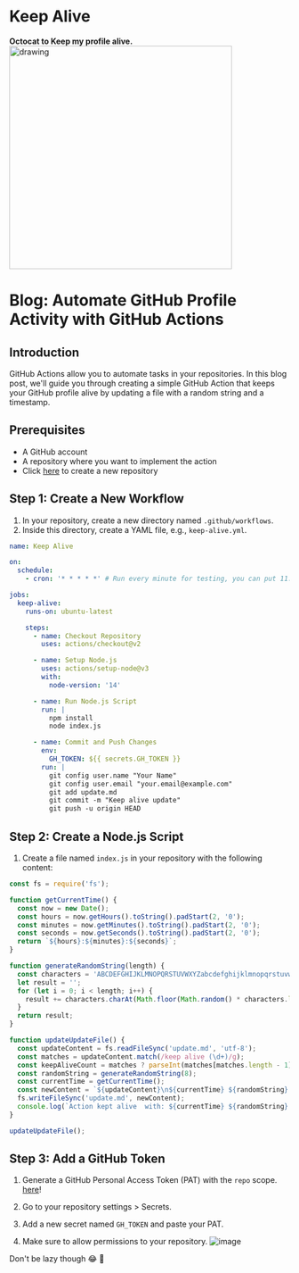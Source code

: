 # Keep Alive 
**Octocat to Keep my profile alive.**
<img src="https://github.com/sudoevans/keep-alive/assets/75899973/46d19a3e-bc41-48ca-a034-95a3377c4fb5" alt="drawing" height="400" width="400"/>

# Blog: Automate GitHub Profile Activity with GitHub Actions

## Introduction

GitHub Actions allow you to automate tasks in your repositories. In this blog post, we'll guide you through creating a simple GitHub Action that keeps your GitHub profile alive by updating a file with a random string and a timestamp.

## Prerequisites

- A GitHub account
- A repository where you want to implement the action
- Click [here](https://github.com/new) to create a new repository 

## Step 1: Create a New Workflow

1. In your repository, create a new directory named `.github/workflows`.
2. Inside this directory, create a YAML file, e.g., `keep-alive.yml`.

```yaml
name: Keep Alive

on:
  schedule:
    - cron: '* * * * *' # Run every minute for testing, you can put 11:59 UTC🕔

jobs:
  keep-alive:
    runs-on: ubuntu-latest

    steps:
      - name: Checkout Repository
        uses: actions/checkout@v2

      - name: Setup Node.js
        uses: actions/setup-node@v3
        with:
          node-version: '14'

      - name: Run Node.js Script
        run: |
          npm install
          node index.js

      - name: Commit and Push Changes
        env:
          GH_TOKEN: ${{ secrets.GH_TOKEN }}
        run: |
          git config user.name "Your Name"
          git config user.email "your.email@example.com"
          git add update.md
          git commit -m "Keep alive update"
          git push -u origin HEAD
```

## Step 2: Create a Node.js Script

1. Create a file named `index.js` in your repository with the following content:

```javascript
const fs = require('fs');

function getCurrentTime() {
  const now = new Date();
  const hours = now.getHours().toString().padStart(2, '0');
  const minutes = now.getMinutes().toString().padStart(2, '0');
  const seconds = now.getSeconds().toString().padStart(2, '0');
  return `${hours}:${minutes}:${seconds}`;
}

function generateRandomString(length) {
  const characters = 'ABCDEFGHIJKLMNOPQRSTUVWXYZabcdefghijklmnopqrstuvwxyz0123456789';
  let result = '';
  for (let i = 0; i < length; i++) {
    result += characters.charAt(Math.floor(Math.random() * characters.length));
  }
  return result;
}

function updateUpdateFile() {
  const updateContent = fs.readFileSync('update.md', 'utf-8');
  const matches = updateContent.match(/keep alive (\d+)/g);
  const keepAliveCount = matches ? parseInt(matches[matches.length - 1].match(/\d+/)[0]) + 1 : 1;
  const randomString = generateRandomString(8);
  const currentTime = getCurrentTime();
  const newContent = `${updateContent}\n${currentTime} ${randomString}  keep alive ${keepAliveCount}\n`;
  fs.writeFileSync('update.md', newContent);
  console.log(`Action kept alive  with: ${currentTime} ${randomString}  keep alive ${keepAliveCount}`);
}

updateUpdateFile();
```

## Step 3: Add a GitHub Token

1. Generate a GitHub Personal Access Token (PAT) with the `repo` scope. [here](https://github.com/settings/tokens)!
2. Go to your repository settings > Secrets.
3. Add a new secret named `GH_TOKEN` and paste your PAT.

4. Make sure to allow permissions to your repository.
![image](https://github.com/sudoevans/keep-alive/assets/75899973/37fdcba1-e08d-49c3-87d6-06b94f88569f)


Don't be lazy though 😂 🚀
